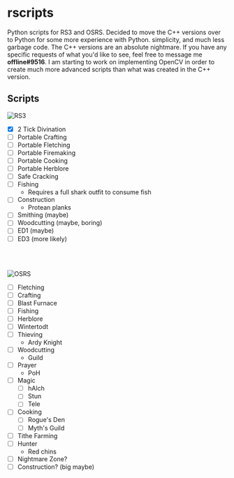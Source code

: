 # rscripts
Python scripts for RS3 and OSRS. Decided to move the C++ versions over to Python for some more experience with Python. simplicity, and much less garbage code. The C++ versions are an absolute nightmare. If you have any specific requests of what you'd like to see, feel free to message me **offline#9516**. I am starting to work on implementing OpenCV in order to create much more advanced scripts than what was created in the C++ version.

## Scripts

![RS3](https://i.imgur.com/C5I8bHw_d.webp?maxwidth=760&fidelity=grand)
- [X] 2 Tick Divination
- [ ] Portable Crafting
- [ ] Portable Fletching
- [ ] Portable Firemaking
- [ ] Portable Cooking
- [ ] Portable Herblore
- [ ] Safe Cracking
- [ ] Fishing
  - Requires a full shark outfit to consume fish
- [ ] Construction
  - Protean planks
- [ ] Smithing (maybe)
- [ ] Woodcutting (maybe, boring)
- [ ] ED1 (maybe)
- [ ] ED3 (more likely)

<br/>
<br/>

![OSRS](https://i.imgur.com/4amk6HP_d.webp?maxwidth=760&fidelity=grand)
- [ ] Fletching
- [ ] Crafting
- [ ] Blast Furnace
- [ ] Fishing
- [ ] Herblore
- [ ] Wintertodt
- [ ] Thieving
  - Ardy Knight
- [ ] Woodcutting
  - Guild
- [ ] Prayer
  - PoH
- [ ] Magic
  - [ ] hAlch
  - [ ] Stun
  - [ ] Tele
- [ ] Cooking
  - [ ] Rogue's Den
  - [ ] Myth's Guild
- [ ] Tithe Farming
- [ ] Hunter
  - Red chins
- [ ] Nightmare Zone?
- [ ] Construction? (big maybe)
